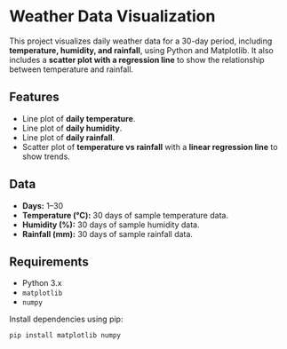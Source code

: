 # Weather Data Visualization

This project visualizes daily weather data for a 30-day period, including **temperature, humidity, and rainfall**, using Python and Matplotlib. It also includes a **scatter plot with a regression line** to show the relationship between temperature and rainfall.

## Features

- Line plot of **daily temperature**.
- Line plot of **daily humidity**.
- Line plot of **daily rainfall**.
- Scatter plot of **temperature vs rainfall** with a **linear regression line** to show trends.

## Data

- **Days:** 1–30
- **Temperature (°C):** 30 days of sample temperature data.
- **Humidity (%):** 30 days of sample humidity data.
- **Rainfall (mm):** 30 days of sample rainfall data.

## Requirements

- Python 3.x
- `matplotlib`
- `numpy`

Install dependencies using pip:

```bash
pip install matplotlib numpy
